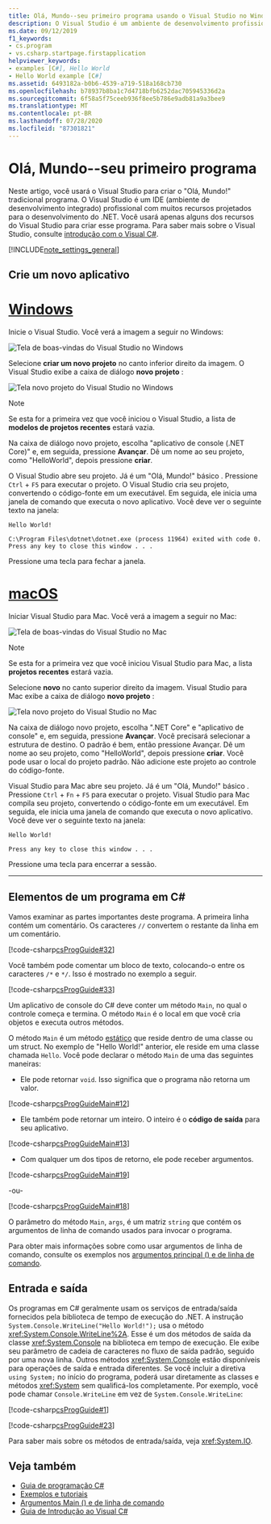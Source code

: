 ```yaml
---
title: Olá, Mundo--seu primeiro programa usando o Visual Studio no Windows ou o guia de programação do Mac-C#
description: O Visual Studio é um ambiente de desenvolvimento profissional com muitos recursos para o desenvolvimento do .NET. Use o Visual Studio para criar uma versão em C# do Olá, Mundo!
ms.date: 09/12/2019
f1_keywords:
- cs.program
- vs.csharp.startpage.firstapplication
helpviewer_keywords:
- examples [C#], Hello World
- Hello World example [C#]
ms.assetid: 6493182a-b0b6-4539-a719-518a168cb730
ms.openlocfilehash: b78937b8ba1c7d4718bfb6252dac705945336d2a
ms.sourcegitcommit: 6f58a5f75ceeb936f8ee5b786e9adb81a9a3bee9
ms.translationtype: MT
ms.contentlocale: pt-BR
ms.lasthandoff: 07/28/2020
ms.locfileid: "87301821"
---
```

# <a name="hello-world----your-first-program"></a>Olá, Mundo--seu primeiro programa

Neste artigo, você usará o Visual Studio para criar o "Olá, Mundo!" tradicional programa. O Visual Studio é um IDE (ambiente de desenvolvimento integrado) profissional com muitos recursos projetados para o desenvolvimento do .NET. Você usará apenas alguns dos recursos do Visual Studio para criar esse programa. Para saber mais sobre o Visual Studio, consulte [introdução com o Visual C#](/visualstudio/ide/quickstart-csharp-console).

[!INCLUDE[note_settings_general](~/includes/note-settings-general-md.md)]

## <a name="create-a-new-application"></a>Crie um novo aplicativo

<!-- markdownlint-disable MD025 -->

# <a name="windows"></a>[Windows](#tab/windows)

Inicie o Visual Studio. Você verá a imagem a seguir no Windows:

![Tela de boas-vindas do Visual Studio no Windows](./media/hello-world-your-first-program/visual-studio-windows-start-screen.png)

Selecione **criar um novo projeto** no canto inferior direito da imagem. O Visual Studio exibe a caixa de diálogo **novo projeto** :

![Tela novo projeto do Visual Studio no Windows](./media/hello-world-your-first-program/visual-studio-windows-new-project.png)

> [!NOTE]
> Se esta for a primeira vez que você iniciou o Visual Studio, a lista de **modelos de projetos recentes** estará vazia.

Na caixa de diálogo novo projeto, escolha "aplicativo de console (.NET Core)" e, em seguida, pressione **Avançar**. Dê um nome ao seu projeto, como "HelloWorld", depois pressione **criar**.

O Visual Studio abre seu projeto. Já é um "Olá, Mundo!" básico . Pressione `Ctrl`  +  `F5` para executar o projeto. O Visual Studio cria seu projeto, convertendo o código-fonte em um executável. Em seguida, ele inicia uma janela de comando que executa o novo aplicativo. Você deve ver o seguinte texto na janela:

```console
Hello World!

C:\Program Files\dotnet\dotnet.exe (process 11964) exited with code 0.
Press any key to close this window . . .
```

Pressione uma tecla para fechar a janela.

# <a name="macos"></a>[macOS](#tab/macos)

Iniciar Visual Studio para Mac. Você verá a imagem a seguir no Mac:

![Tela de boas-vindas do Visual Studio no Mac](./media/hello-world-your-first-program/visual-studio-mac-start-screen.png)

> [!NOTE]
> Se esta for a primeira vez que você iniciou Visual Studio para Mac, a lista **projetos recentes** estará vazia.

Selecione **novo** no canto superior direito da imagem. Visual Studio para Mac exibe a caixa de diálogo **novo projeto** :

![Tela novo projeto do Visual Studio no Mac](./media/hello-world-your-first-program/visual-studio-mac-new-project.png)

Na caixa de diálogo novo projeto, escolha ".NET Core" e "aplicativo de console" e, em seguida, pressione **Avançar**. Você precisará selecionar a estrutura de destino. O padrão é bem, então pressione Avançar. Dê um nome ao seu projeto, como "HelloWorld", depois pressione **criar**. Você pode usar o local do projeto padrão. Não adicione este projeto ao controle do código-fonte.

Visual Studio para Mac abre seu projeto. Já é um "Olá, Mundo!" básico . Pressione `Ctrl`  +  `Fn`  +  `F5` para executar o projeto. Visual Studio para Mac compila seu projeto, convertendo o código-fonte em um executável. Em seguida, ele inicia uma janela de comando que executa o novo aplicativo. Você deve ver o seguinte texto na janela:

```console
Hello World!

Press any key to close this window . . .
```

Pressione uma tecla para encerrar a sessão.

---

## <a name="elements-of-a-c-program"></a>Elementos de um programa em C#

Vamos examinar as partes importantes deste programa. A primeira linha contém um comentário. Os caracteres `//` convertem o restante da linha em um comentário.

[!code-csharp[csProgGuide#32](~/samples/snippets/csharp/VS_Snippets_VBCSharp/csProgGuide/CS/progGuide.cs#32)]

Você também pode comentar um bloco de texto, colocando-o entre os caracteres `/*` e `*/`. Isso é mostrado no exemplo a seguir.

[!code-csharp[csProgGuide#33](~/samples/snippets/csharp/VS_Snippets_VBCSharp/csProgGuide/CS/progGuide.cs#33)]

Um aplicativo de console do C# deve conter um método `Main`, no qual o controle começa e termina. O método `Main` é o local em que você cria objetos e executa outros métodos.

O método `Main` é um método [estático](../../language-reference/keywords/static.md) que reside dentro de uma classe ou um struct. No exemplo de "Hello World!" anterior, ele reside em uma classe chamada `Hello`. Você pode declarar o método `Main` de uma das seguintes maneiras:

- Ele pode retornar `void`. Isso significa que o programa não retorna um valor.

[!code-csharp[csProgGuideMain#12](~/samples/snippets/csharp/VS_Snippets_VBCSharp/csProgGuideMain/CS/Class3.cs#12)]

- Ele também pode retornar um inteiro. O inteiro é o **código de saída** para seu aplicativo.

[!code-csharp[csProgGuideMain#13](~/samples/snippets/csharp/VS_Snippets_VBCSharp/csProgGuideMain/CS/Class3.cs#13)]

- Com qualquer um dos tipos de retorno, ele pode receber argumentos.

[!code-csharp[csProgGuideMain#19](~/samples/snippets/csharp/VS_Snippets_VBCSharp/csProgGuideMain/CS/Class3.cs#19)]

-ou-

[!code-csharp[csProgGuideMain#18](~/samples/snippets/csharp/VS_Snippets_VBCSharp/csProgGuideMain/CS/Class3.cs#18)]

O parâmetro do método `Main`, `args`, é um matriz `string` que contém os argumentos de linha de comando usados para invocar o programa.

Para obter mais informações sobre como usar argumentos de linha de comando, consulte os exemplos nos [argumentos principal () e de linha de comando](../main-and-command-args/index.md).

## <a name="input-and-output"></a>Entrada e saída

Os programas em C# geralmente usam os serviços de entrada/saída fornecidos pela biblioteca de tempo de execução do .NET. A instrução `System.Console.WriteLine("Hello World!");` usa o método <xref:System.Console.WriteLine%2A>. Esse é um dos métodos de saída da classe <xref:System.Console> na biblioteca em tempo de execução. Ele exibe seu parâmetro de cadeia de caracteres no fluxo de saída padrão, seguido por uma nova linha. Outros métodos <xref:System.Console> estão disponíveis para operações de saída e entrada diferentes. Se você incluir a diretiva `using System;` no início do programa, poderá usar diretamente as classes e métodos <xref:System> sem qualificá-los completamente. Por exemplo, você pode chamar `Console.WriteLine` em vez de `System.Console.WriteLine`:

[!code-csharp[csProgGuide#1](~/samples/snippets/csharp/VS_Snippets_VBCSharp/csProgGuide/CS/using.cs#1)]

[!code-csharp[csProgGuide#23](~/samples/snippets/csharp/VS_Snippets_VBCSharp/csProgGuide/CS/progGuide.cs#23)]

Para saber mais sobre os métodos de entrada/saída, veja <xref:System.IO>.

## <a name="see-also"></a>Veja também

- [Guia de programação C#](../index.md)
- [Exemplos e tutoriais](../../../samples-and-tutorials/index.md)
- [Argumentos Main () e de linha de comando](../main-and-command-args/index.md)
- [Guia de Introdução ao Visual C#](/visualstudio/ide/quickstart-csharp-console)
